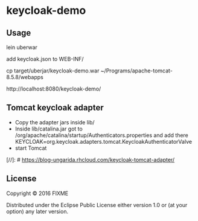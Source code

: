 # keycloak-demo

## Usage

lein uberwar

add keycloak.json to WEB-INF/

cp target/uberjar/keycloak-demo.war ~/Programs/apache-tomcat-8.5.8/webapps

http://localhost:8080/keycloak-demo/

## Tomcat keycloak adapter

* Copy the adapter jars inside lib/
* Inside lib/catalina.jar got to /org/apache/catalina/startup/Authenticators.properties and add there 
KEYCLOAK=org.keycloak.adapters.tomcat.KeycloakAuthenticatorValve  
* start Tomcat

[//]: # https://blog-ungarida.rhcloud.com/keycloak-tomcat-adapter/

## License

Copyright © 2016 FIXME

Distributed under the Eclipse Public License either version 1.0 or (at
your option) any later version.
